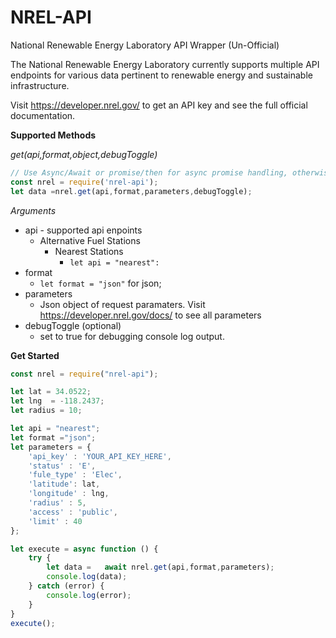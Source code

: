 # NREL-API
National Renewable Energy Laboratory API Wrapper (Un-Official)

The National Renewable Energy Laboratory currently supports multiple API endpoints for various data pertinent to renewable energy and sustainable infrastructure. 

Visit https://developer.nrel.gov/ to get an API key and see the full official documentation.

**Supported Methods**

*get(api,format,object,debugToggle)*
```javascript
// Use Async/Await or promise/then for async promise handling, otherwise invokations will run synchronously 
const nrel = require('nrel-api');
let data =nrel.get(api,format,parameters,debugToggle);
```
*Arguments*
* api - supported api enpoints
  * Alternative Fuel Stations
    * Nearest Stations
      * ```let api = "nearest":```
* format 
  * ``` let format = "json" ``` for json;
* parameters 
  * Json object of request paramaters. Visit https://developer.nrel.gov/docs/ to see all parameters
* debugToggle (optional)
  * set to true for debugging console log output. 


**Get Started**

```javascript
const nrel = require("nrel-api");

let lat = 34.0522;
let lng  = -118.2437;
let radius = 10;

let api = "nearest";
let format ="json";
let parameters = { 
    'api_key' : 'YOUR_API_KEY_HERE',
    'status' : 'E',
    'fule_type' : 'Elec',
    'latitude': lat, 
    'longitude' : lng,
    'radius' : 5,
    'access' : 'public',
    'limit' : 40 
};

let execute = async function () {
    try {
        let data =   await nrel.get(api,format,parameters);
        console.log(data);
    } catch (error) {
        console.log(error);
    }
}
execute();
```
